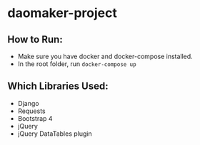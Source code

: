 # daomaker-project

## How to Run:
- Make sure you have docker and docker-compose installed.
- In the root folder, run `docker-compose up`

## Which Libraries Used:
- Django
- Requests
- Bootstrap 4
- jQuery
- jQuery DataTables plugin
